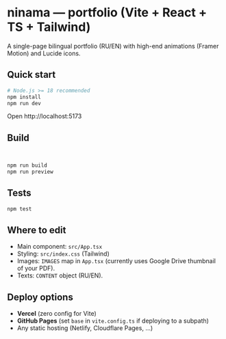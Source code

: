 # ninama — portfolio (Vite + React + TS + Tailwind)

A single-page bilingual portfolio (RU/EN) with high-end animations (Framer Motion) and Lucide icons.

## Quick start

```bash
# Node.js >= 18 recommended
npm install
npm run dev
```

Open http://localhost:5173

## Build
```bash


npm run build
npm run preview
```

## Tests
```bash
npm test
```

## Where to edit
- Main component: `src/App.tsx`
- Styling: `src/index.css` (Tailwind)
- Images: `IMAGES` map in `App.tsx` (currently uses Google Drive thumbnail of your PDF).
- Texts: `CONTENT` object (RU/EN).

## Deploy options
- **Vercel** (zero config for Vite)
- **GitHub Pages** (set `base` in `vite.config.ts` if deploying to a subpath)
- Any static hosting (Netlify, Cloudflare Pages, …)
